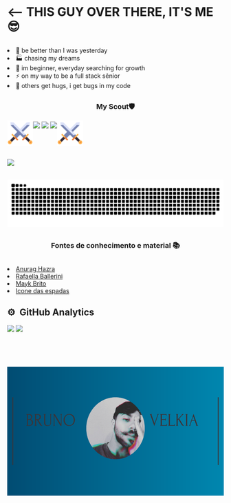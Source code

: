 
<h1 > <-- THIS GUY OVER THERE, IT'S ME 😎 </h1>

 ##
 
 <li>🦾 be better than I was yesterday </li>
 <li> 🏭 chasing my dreams</li>
 <li> 🧗‍ im beginner, everyday searching for growth</li>
 <li> ⚡ on my way to be a full stack sênior </li>
 <li>🐞 others get hugs, i get bugs in my code </li>
 
 ##
 
 <h3 align="center"> My Scout🛡 </h3>

<div style="display: inline-block" align="center" >

<img align="left" height="60px" src="/assets/swords.png"/>
 
<img align="center" height="60px" src="https://cdn.jsdelivr.net/gh/devicons/devicon/icons/html5/html5-original.svg" />

<img align="center" height="60px" src="https://cdn.jsdelivr.net/gh/devicons/devicon/icons/css3/css3-original.svg"/>

<img align="center" height="60px" src="https://cdn.jsdelivr.net/gh/devicons/devicon/icons/javascript/javascript-original.svg" />

<img align="right" height="60px" src="/assets/swords.png"/>
 
</div>

##

 <a href="https://www.linkedin.com/in/bruno-velkia-652650200" target="_blank"><img src="https://img.shields.io/badge/-LinkedIn-%230077B5?style=for-the-badge&logo=linkedin&logoColor=white" target="_blank"></a> 

 ##

 ![Snake animation](https://github.com/Bruno-SSC/Bruno-SSC/blob/output/github-contribution-grid-snake.svg)

 ##
 
<h3 align="center">Fontes de conhecimento e material 📚</h3>

 ##
 
 <div>
 <li><a href="https://github.com/anuraghazra/github-readme-stats">Anurag Hazra</a>  </li>
 <li><a href="https://github.com/rafaballerini">Rafaella Ballerini</a></li>
 <li><a href="https://github.com/maykbrito">Mayk Brito</a></li>
 <li><a href="https://www.flaticon.com/br/icones-gratis/espada">Icone das espadas</a></li>
</div>

##

## ⚙️ &nbsp;GitHub Analytics

<p align="left">
<img width="500em" src="https://github-readme-stats.vercel.app/api?username=Bruno-SSC&show_icons=true&theme=react"/>
<img width="500em" src="https://github-readme-stats.vercel.app/api/top-langs/?username=Bruno-SSC&layout=compact&theme=react"/>
</p>

<br><br>

 ##
 
 <div align="center">
<img  height="300px" src="/assets/banner.png"/>
 </div>
